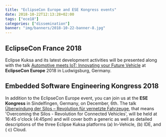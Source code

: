 ```yaml
---
title: "EclipseCon Europe and ESE Kongress events"
date: 2018-10-22T12:13:28+02:00
tags: ["ece18"]
categories: ["dissemination"]
banner: "img/banners/2018-10-22-banner-8.jpg"
---
```


## EclipseCon France 2018

Eclipse Kuksa and its latest development activities will be presented along with the talk [Automotive meets IoT: Innovating your Future Vehicle](https://www.eclipsecon.org/europe2018/sessions/automotive-meets-iot-innovating-your-future-vehicle) at **EclipseCon Europe** 2018 in Ludwigsburg, Germany.

## Embedded Software Engineering Kongress 2018

In addition to the EclipseCon Europe event, you can join us at the **ESE Kongress** in Sindelfingen, Germany, on December, 6th. The talk [Überwindung der Silos – Revolution für vernetzte Fahrzeuge](https://www.ese-kongress.de/paper/presentation/id/78), that means 'Overcoming the Silos - Revolution for Connected Vehicles',  will be held at 16:45 o'clock (4:45pm) and will cover both a generic as well as detailed descriptions of the three Eclipse Kuksa platforms (a) In-Vehicle, (b) IDE, and ( c) Cloud. 